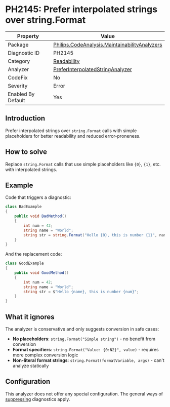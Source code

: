 # PH2145: Prefer interpolated strings over string.Format

| Property | Value  |
|--|--|
| Package | [Philips.CodeAnalysis.MaintainabilityAnalyzers](https://www.nuget.org/packages/Philips.CodeAnalysis.MaintainabilityAnalyzers) |
| Diagnostic ID | PH2145 |
| Category  | [Readability](../Readability.md) |
| Analyzer | [PreferInterpolatedStringAnalyzer](https://github.com/philips-software/roslyn-analyzers/blob/main/Philips.CodeAnalysis.MaintainabilityAnalyzers/Readability/PreferInterpolatedStringAnalyzer.cs)
| CodeFix  | No |
| Severity | Error |
| Enabled By Default | Yes |

## Introduction

Prefer interpolated strings over `string.Format` calls with simple placeholders for better readability and reduced error-proneness.

## How to solve

Replace `string.Format` calls that use simple placeholders like `{0}`, `{1}`, etc. with interpolated strings.

## Example

Code that triggers a diagnostic:
``` cs
class BadExample
{
    public void BadMethod()
    {
        int num = 42;
        string name = "World";
        string str = string.Format("Hello {0}, this is number {1}", name, num);
    }
}

```

And the replacement code:
``` cs
class GoodExample
{
    public void GoodMethod()
    {
        int num = 42;
        string name = "World";
        string str = $"Hello {name}, this is number {num}";
    }
}

```

## What it ignores

The analyzer is conservative and only suggests conversion in safe cases:

- **No placeholders**: `string.Format("Simple string")` - no benefit from conversion
- **Format specifiers**: `string.Format("Value: {0:N2}", value)` - requires more complex conversion logic
- **Non-literal format strings**: `string.Format(formatVariable, args)` - can't analyze statically

## Configuration

This analyzer does not offer any special configuration. The general ways of [suppressing](https://learn.microsoft.com/en-us/dotnet/fundamentals/code-analysis/suppress-warnings) diagnostics apply.